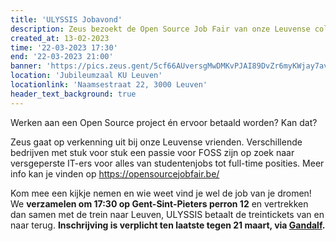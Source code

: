 ```yaml
---
title: 'ULYSSIS Jobavond'
description: Zeus bezoekt de Open Source Job Fair van onze Leuvense collega's!
created_at: 13-02-2023
time: '22-03-2023 17:30'
end: '22-03-2023 21:00'
banner: 'https://pics.zeus.gent/5cf66AUversgMwDMKvPJAI89DvZr6myKWjay7avv.png'
location: 'Jubileumzaal KU Leuven'
locationlink: 'Naamsestraat 22, 3000 Leuven'
header_text_background: true
---
```


Werken aan een Open Source project én ervoor betaald worden? Kan dat?

Zeus gaat op verkenning uit bij onze Leuvense vrienden. 
Verschillende bedrijven met stuk voor stuk een passie voor FOSS zijn op zoek naar versgeperste IT-ers voor alles van studentenjobs tot full-time posities.
Meer info kan je vinden op <https://opensourcejobfair.be/>

Kom mee een kijkje nemen en wie weet vind je wel de job van je dromen! We **verzamelen om 17:30 op Gent-Sint-Pieters perron 12** en vertrekken dan samen met de trein naar Leuven, ULYSSIS betaalt de treintickets van en naar terug. **Inschrijving is verplicht ten laatste tegen 21 maart, via [Gandalf](https://event.student.ugent.be/events/373).**
